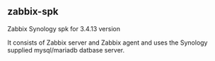 ## zabbix-spk

Zabbix Synology spk for 3.4.13 version

It consists of Zabbix server and Zabbix agent and uses the Synology supplied mysql/mariadb datbase server. 
